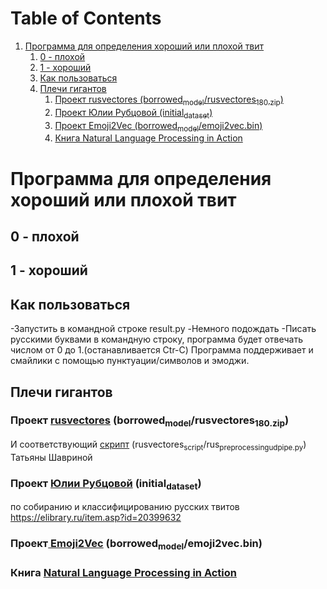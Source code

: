 
# Table of Contents

1.  [Программа для определения хороший или плохой твит](#org0856443)
    1.  [0 - плохой](#org09995bb)
    2.  [1 - хороший](#org82c1b71)
    3.  [Как пользоваться](#orge25b157)
    4.  [Плечи гигантов](#org353261f)
        1.  [Проект rusvectores (borrowed<sub>model</sub>/rusvectores<sub>180.zip</sub>)](#orgb285c78)
        2.  [Проект Юлии Рубцовой (initial<sub>dataset</sub>)](#org4176145)
        3.  [Проект Emoji2Vec (borrowed<sub>model</sub>/emoji2vec.bin)](#org87aa4b3)
        4.  [Книга Natural Language Processing in Action](#org199d25d)


<a id="org0856443"></a>

# Программа для определения хороший или плохой твит


<a id="org09995bb"></a>

## 0 - плохой


<a id="org82c1b71"></a>

## 1 - хороший


<a id="orge25b157"></a>

## Как пользоваться

-Запустить в командной строке result.py
-Немного подождать
-Писать русскими буквами в командную строку, программа будет отвечать числом от 0 до 1.(останавливается Ctr-C)
Программа поддерживает и смайлики с помощью пунктуации/символов и эмоджи.


<a id="org353261f"></a>

## Плечи гигантов


<a id="orgb285c78"></a>

### Проект [rusvectores](https://rusvectores.org/ru/) (borrowed<sub>model</sub>/rusvectores<sub>180.zip</sub>)

И соответствующий [скрипт](https://github.com/akutuzov/webvectors/blob/master/preprocessing/rus_preprocessing_udpipe.py) (rusvectores<sub>script</sub>/rus<sub>preprocessing</sub><sub>udpipe.py</sub>) Татьяны Шавриной


<a id="org4176145"></a>

### Проект [Юлии Рубцовой](https://study.mokoron.com/) (initial<sub>dataset</sub>)

по собиранию и классифицированию русских твитов 
<https://elibrary.ru/item.asp?id=20399632>


<a id="org87aa4b3"></a>

### Проект[ Emoji2Vec](https://github.com/uclmr/emoji2vec) (borrowed<sub>model</sub>/emoji2vec.bin)


<a id="org199d25d"></a>

### Книга [Natural Language Processing in Action](https://github.com/totalgood/nlpia)

